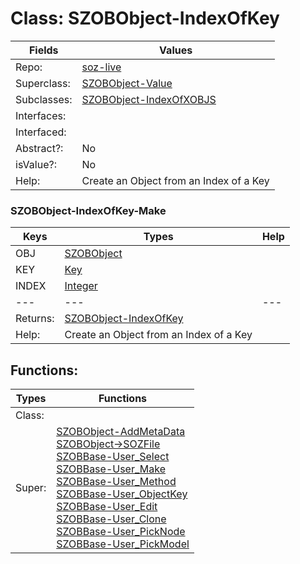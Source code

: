 
# Class:	SZOBObject-IndexOfKey

| Fields | Values |
| --------- | --------- |
| Repo: | [soz-live](/repos/soz-live.html) |
| Superclass: | [SZOBObject-Value](SZOBObject-Value.html) |
| Subclasses: | [SZOBObject-IndexOfXOBJS](SZOBObject-IndexOfXOBJS.html) |
| Interfaces: |  |
| Interfaced: |  |
| Abstract?: | No |
| isValue?: | No |
| Help: | Create an Object from an Index of a Key |

### SZOBObject-IndexOfKey-Make

| Keys | Types | Help |
| --------- | --------- | --------- |
| OBJ | [SZOBObject](SZOBObject.html) |  |
| KEY | [Key](Key.html) |  |
| INDEX | [Integer](Integer.html) |  |
| --- | --- | --- |
| Returns: | [SZOBObject-IndexOfKey](SZOBObject-IndexOfKey.html) |
| Help: | Create an Object from an Index of a Key |


## Functions:

| Types | Functions |
| --------- | --------- |
| Class: |  |
| Super: | [SZOBObject-AddMetaData](SZOBObject.html) <br> [SZOBObject->SOZFile](SZOBObject.html) <br> [SZOBBase-User_Select](SZOBBase.html) <br> [SZOBBase-User_Make](SZOBBase.html) <br> [SZOBBase-User_Method](SZOBBase.html) <br> [SZOBBase-User_ObjectKey](SZOBBase.html) <br> [SZOBBase-User_Edit](SZOBBase.html) <br> [SZOBBase-User_Clone](SZOBBase.html) <br> [SZOBBase-User_PickNode](SZOBBase.html) <br> [SZOBBase-User_PickModel](SZOBBase.html) |


